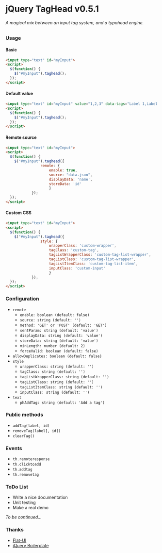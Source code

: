 # jQuery TagHead v0.5.1

###### A *magical* mix between an input tag system, and a typahead engine.

### Usage

#### Basic
```html
<input type="text" id="myInput">
<script>
  $(function() {
    $("#myInput").taghead();
  });
</script>
```

#### Default value
```html
<input type="text" id="myInput" value="1,2,3" data-tags="Label 1,Label 2,Label 3">
<script>
  $(function() {
    $("#myInput").taghead();
  });
</script>
```


#### Remote source

```html
<input type="text" id="myInput">
<script>
  $(function() {
    $("#myInput").taghead({	
				remote: {
					enable: true,
					source: "data.json",
					displayData: 'name',
					storeData: 'id'
					}
			});
  });
</script>
```


#### Custom CSS

```html
<input type="text" id="myInput">
<script>
  $(function() {
    $("#myInput").taghead({	
				style: {
					wrapperClass: 'custom-wrapper',
					tagClass: 'custom-tag',
					tagListWrapperClass: 'custom-tag-list-wrapper',
					tagListClass: 'custom-tag-list-wrapper',
					tagListItemClass: 'custom-tag-list-item',
					inputClass: 'custom-input'
					}
			});
  });
</script>
```


### Configuration

* `remote`
  * `enable: boolean (default: false)`
  * `source: string (default: '')`
  * `method: 'GET' or 'POST' (default: 'GET')`
  * `sentParam: string (default: 'value')`
  * `displayData: string (default: 'value')`
  * `storeData: string (default: 'value')`
  * `minLength: number (default: 2)`
  * `forceValid: boolean (default: false)`
* `allowDuplicates: boolean (default: false)`
* `style`
  * `wrapperClass: string (default: '')`
  * `tagClass: string (default: '')`
  * `tagListWrapperClass: string (default: '')`
  * `tagListClass: string (default: '')`
  * `tagListItemClass: string (default: '')`
  * `inputClass: string (default: '')`
* `text`
  * `phAddTag: string (default: 'Add a tag')`


### Public methods

* `addTag(label, id)`
* `removeTag(label[, id])`
* `clearTag()`


### Events

* `th.remoteresponse`
* `th.clicktoadd`
* `th.addtag`
* `th.removetag`


### ToDo List

* Write a nice documentation
* Unit testing
* Make a real demo

*To be continued...*

### Thanks

* [Flat-UI](http://designmodo.github.io/Flat-UI/)
* [jQuery Boilerplate](http://jqueryboilerplate.com/)
